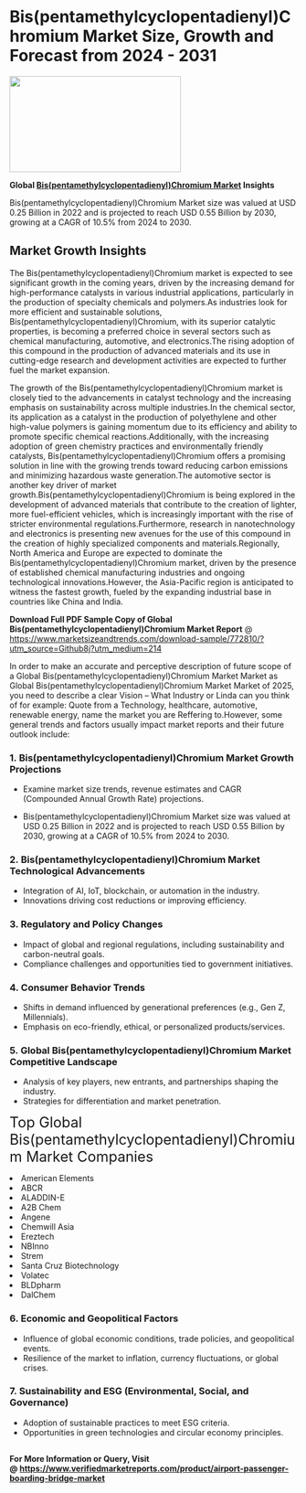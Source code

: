 <H1>Bis(pentamethylcyclopentadienyl)Chromium Market Size, Growth and Forecast from 2024 - 2031</H1><img class="aligncenter size-medium wp-image-584254" src="https://thirdeyenews.in/wp-content/uploads/2024/09/Global-Market-Research-300x168.jpeg" alt="" width="300" height="168" /><p><strong>Global&nbsp;<a href="https://www.marketsizeandtrends.com/download-sample/772810/?utm_source=Github8j?utm_medium=214">Bis(pentamethylcyclopentadienyl)Chromium Market</a> Insights</strong></p><p>Bis(pentamethylcyclopentadienyl)Chromium Market size was valued at USD 0.25 Billion in 2022 and is projected to reach USD 0.55 Billion by 2030, growing at a CAGR of 10.5% from 2024 to 2030.</p><p><h2>Market Growth Insights</h2> <p>The Bis(pentamethylcyclopentadienyl)Chromium market is expected to see significant growth in the coming years, driven by the increasing demand for high-performance catalysts in various industrial applications, particularly in the production of specialty chemicals and polymers.As industries look for more efficient and sustainable solutions, Bis(pentamethylcyclopentadienyl)Chromium, with its superior catalytic properties, is becoming a preferred choice in several sectors such as chemical manufacturing, automotive, and electronics.The rising adoption of this compound in the production of advanced materials and its use in cutting-edge research and development activities are expected to further fuel the market expansion. </p> <p>The growth of the Bis(pentamethylcyclopentadienyl)Chromium market is closely tied to the advancements in catalyst technology and the increasing emphasis on sustainability across multiple industries.In the chemical sector, its application as a catalyst in the production of polyethylene and other high-value polymers is gaining momentum due to its efficiency and ability to promote specific chemical reactions.Additionally, with the increasing adoption of green chemistry practices and environmentally friendly catalysts, Bis(pentamethylcyclopentadienyl)Chromium offers a promising solution in line with the growing trends toward reducing carbon emissions and minimizing hazardous waste generation.The automotive sector is another key driver of market growth.Bis(pentamethylcyclopentadienyl)Chromium is being explored in the development of advanced materials that contribute to the creation of lighter, more fuel-efficient vehicles, which is increasingly important with the rise of stricter environmental regulations.Furthermore, research in nanotechnology and electronics is presenting new avenues for the use of this compound in the creation of highly specialized components and materials.Regionally, North America and Europe are expected to dominate the Bis(pentamethylcyclopentadienyl)Chromium market, driven by the presence of established chemical manufacturing industries and ongoing technological innovations.However, the Asia-Pacific region is anticipated to witness the fastest growth, fueled by the expanding industrial base in countries like China and India.</p><p><span class=""><strong>Download Full PDF Sample Copy of Global Bis(pentamethylcyclopentadienyl)Chromium Market Report</strong> @ <a href="https://www.marketsizeandtrends.com/download-sample/772810/?utm_source=Github8j?utm_medium=214" target="_blank">https://www.marketsizeandtrends.com/download-sample/772810/?utm_source=Github8j?utm_medium=214</a></span></p><p>In order to make an accurate and perceptive description of future scope of a Global&nbsp;Bis(pentamethylcyclopentadienyl)Chromium Market Market as Global&nbsp;Bis(pentamethylcyclopentadienyl)Chromium Market Market of 2025, you need to describe a clear Vision &ndash; What Industry or Linda can you think of for example: Quote from a Technology, healthcare, automotive, renewable energy, name the market you are Reffering to.However, some general trends and factors usually impact market reports and their future outlook include:</p><h3>1.&nbsp;<strong>Bis(pentamethylcyclopentadienyl)Chromium Market Growth Projections</strong></h3><ul><li>Examine market size trends, revenue estimates and CAGR (Compounded Annual Growth Rate) projections.</li><li><p>Bis(pentamethylcyclopentadienyl)Chromium Market size was valued at USD 0.25 Billion in 2022 and is projected to reach USD 0.55 Billion by 2030, growing at a CAGR of 10.5% from 2024 to 2030.</p></li></ul><h3>2.&nbsp;<strong>Bis(pentamethylcyclopentadienyl)Chromium Market Technological Advancements</strong></h3><ul><li>Integration of AI, IoT, blockchain, or automation in the industry.</li><li>Innovations driving cost reductions or improving efficiency.</li></ul><h3>3.&nbsp;<strong>Regulatory and Policy Changes</strong></h3><ul><li>Impact of global and regional regulations, including sustainability and carbon-neutral goals.</li><li>Compliance challenges and opportunities tied to government initiatives.</li></ul><h3>4.&nbsp;<strong>Consumer Behavior Trends</strong></h3><ul><li>Shifts in demand influenced by generational preferences (e.g., Gen Z, Millennials).</li><li>Emphasis on eco-friendly, ethical, or personalized products/services.</li></ul><h3>5.&nbsp;<strong>Global Bis(pentamethylcyclopentadienyl)Chromium Market Competitive Landscape</strong></h3><ul><li>Analysis of key players, new entrants, and partnerships shaping the industry.</li><li>Strategies for differentiation and market penetration.</li></ul><p data-pm-slice="1 1 []"><span style="color: inherit; font-family: inherit; font-size: 25px;">Top Global Bis(pentamethylcyclopentadienyl)Chromium Market Companies</span></p><div class="" data-test-id=""><p><li>American Elements</li><li> ABCR</li><li> ALADDIN-E</li><li> A2B Chem</li><li> Angene</li><li> Chemwill Asia</li><li> Ereztech</li><li> NBInno</li><li> Strem</li><li> Santa Cruz Biotechnology</li><li> Volatec</li><li> BLDpharm</li><li> DalChem</li></p></div><h3>6.&nbsp;<strong>Economic and Geopolitical Factors</strong></h3><ul><li>Influence of global economic conditions, trade policies, and geopolitical events.</li><li>Resilience of the market to inflation, currency fluctuations, or global crises.</li></ul><h3>7.&nbsp;<strong>Sustainability and ESG (Environmental, Social, and Governance)</strong></h3><ul><li>Adoption of sustainable practices to meet ESG criteria.</li><li>Opportunities in green technologies and circular economy principles.</li></ul><h2><strong style="font-size: 14px;">For More Information or Query, Visit @&nbsp;</strong><a style="background-color: #ffffff; font-size: 14px;" href="https://www.marketsizeandtrends.com/report/bis-pentamethylcyclopentadienyl-chromium-market/" target="_blank">https://www.verifiedmarketreports.com/product/airport-passenger-boarding-bridge-market</a></h2>